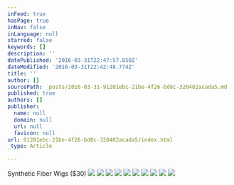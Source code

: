 ```yaml
---
inFeed: true
hasPage: true
inNav: false
inLanguage: null
starred: false
keywords: []
description: ''
datePublished: '2016-03-31T22:47:57.850Z'
dateModified: '2016-03-31T22:42:48.774Z'
title: ''
author: []
sourcePath: _posts/2016-03-31-91201ebc-21be-4f26-bd8c-320402acada5.md
published: true
authors: []
publisher:
  name: null
  domain: null
  url: null
  favicon: null
url: 91201ebc-21be-4f26-bd8c-320402acada5/index.html
_type: Article

---
```

Synthetic Fiber Wigs ($30)
![](https://the-grid-user-content.s3-us-west-2.amazonaws.com/543f6025-38fd-4507-bca9-df8fdc30e0bf.jpg)
![](https://the-grid-user-content.s3-us-west-2.amazonaws.com/1ff04179-cfb5-4848-867d-c9f83cf47883.jpg)
![](https://the-grid-user-content.s3-us-west-2.amazonaws.com/a33438aa-3d96-439a-89f0-e64c59eea3a0.jpg)
![](https://the-grid-user-content.s3-us-west-2.amazonaws.com/f8f05858-b79b-4c30-a9ac-b0651668c1ca.jpg)
![](https://the-grid-user-content.s3-us-west-2.amazonaws.com/0ba7acb4-7ace-4a46-8868-4e0fd910a341.jpg)
![](https://the-grid-user-content.s3-us-west-2.amazonaws.com/b07a8711-a45f-42f7-94b6-37016180646d.jpg)
![](https://the-grid-user-content.s3-us-west-2.amazonaws.com/b01ae06c-f6a6-4180-85e6-99858235b029.jpg)
![](https://the-grid-user-content.s3-us-west-2.amazonaws.com/549a5eef-e50d-47b8-b1c8-d366bc326867.jpg)
![](https://the-grid-user-content.s3-us-west-2.amazonaws.com/0a86fc09-684c-4c5a-a559-9fa94f5bc4aa.jpg)
![](https://the-grid-user-content.s3-us-west-2.amazonaws.com/2187a45c-9ebc-4baf-b617-5a85b7a1fe0a.jpg)